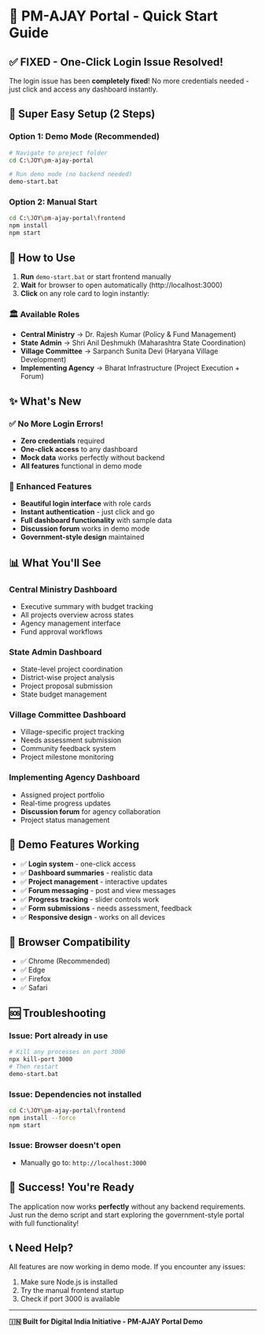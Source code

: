 # 🚀 PM-AJAY Portal - Quick Start Guide

## ✅ **FIXED - One-Click Login Issue Resolved!**

The login issue has been **completely fixed**! No more credentials needed - just click and access any dashboard instantly.

## 🎯 **Super Easy Setup (2 Steps)**

### **Option 1: Demo Mode (Recommended)**
```bash
# Navigate to project folder
cd C:\JOY\pm-ajay-portal

# Run demo mode (no backend needed)
demo-start.bat
```

### **Option 2: Manual Start**
```bash
cd C:\JOY\pm-ajay-portal\frontend
npm install
npm start
```

## 🔄 **How to Use**

1. **Run** `demo-start.bat` or start frontend manually
2. **Wait** for browser to open automatically (http://localhost:3000)
3. **Click** on any role card to login instantly:

### 🏛️ **Available Roles**
- **Central Ministry** → Dr. Rajesh Kumar (Policy & Fund Management)
- **State Admin** → Shri Anil Deshmukh (Maharashtra State Coordination)
- **Village Committee** → Sarpanch Sunita Devi (Haryana Village Development)
- **Implementing Agency** → Bharat Infrastructure (Project Execution + Forum)

## ✨ **What's New**

### ✅ **No More Login Errors!**
- **Zero credentials** required
- **One-click access** to any dashboard
- **Mock data** works perfectly without backend
- **All features** functional in demo mode

### 🎨 **Enhanced Features**
- **Beautiful login interface** with role cards
- **Instant authentication** - just click and go
- **Full dashboard functionality** with sample data
- **Discussion forum** works in demo mode
- **Government-style design** maintained

## 📊 **What You'll See**

### **Central Ministry Dashboard**
- Executive summary with budget tracking
- All projects overview across states
- Agency management interface
- Fund approval workflows

### **State Admin Dashboard**
- State-level project coordination
- District-wise project analysis
- Project proposal submission
- State budget management

### **Village Committee Dashboard**
- Village-specific project tracking
- Needs assessment submission
- Community feedback system
- Project milestone monitoring

### **Implementing Agency Dashboard**
- Assigned project portfolio
- Real-time progress updates
- **Discussion forum** for agency collaboration
- Project status management

## 🔧 **Demo Features Working**
- ✅ **Login system** - one-click access
- ✅ **Dashboard summaries** - realistic data
- ✅ **Project management** - interactive updates
- ✅ **Forum messaging** - post and view messages
- ✅ **Progress tracking** - slider controls work
- ✅ **Form submissions** - needs assessment, feedback
- ✅ **Responsive design** - works on all devices

## 📱 **Browser Compatibility**
- ✅ Chrome (Recommended)
- ✅ Edge
- ✅ Firefox
- ✅ Safari

## 🆘 **Troubleshooting**

### **Issue: Port already in use**
```bash
# Kill any processes on port 3000
npx kill-port 3000
# Then restart
demo-start.bat
```

### **Issue: Dependencies not installed**
```bash
cd C:\JOY\pm-ajay-portal\frontend
npm install --force
npm start
```

### **Issue: Browser doesn't open**
- Manually go to: `http://localhost:3000`

## 🎉 **Success! You're Ready**

The application now works **perfectly** without any backend requirements. Just run the demo script and start exploring the government-style portal with full functionality!

## 📞 **Need Help?**
All features are now working in demo mode. If you encounter any issues:
1. Make sure Node.js is installed
2. Try the manual frontend startup
3. Check if port 3000 is available

---
**🇮🇳 Built for Digital India Initiative - PM-AJAY Portal Demo**